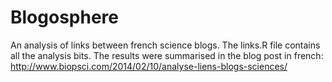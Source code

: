 # Blogosphere

An analysis of links between french science blogs. The links.R file contains all the analysis bits. The results were summarised in the blog post in french: http://www.biopsci.com/2014/02/10/analyse-liens-blogs-sciences/
